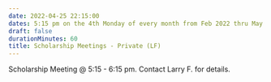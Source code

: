 ```yaml
---
date: 2022-04-25 22:15:00
dates: 5:15 pm on the 4th Monday of every month from Feb 2022 thru May 2022
draft: false
durationMinutes: 60
title: Scholarship Meetings - Private (LF)
---
```


Scholarship Meeting @ 5:15 - 6:15 pm.  Contact Larry F. for details.
